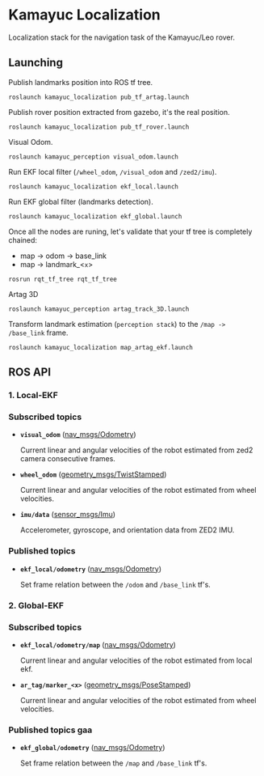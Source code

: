 # Kamayuc Localization

Localization stack for the navigation task of the Kamayuc/Leo rover.

## Launching

Publish landmarks position into ROS tf tree.
```
roslaunch kamayuc_localization pub_tf_artag.launch
```

Publish rover position extracted from gazebo, it's the real position.
```
roslaunch kamayuc_localization pub_tf_rover.launch
```

Visual Odom.
```
roslaunch kamayuc_perception visual_odom.launch
```

Run EKF local filter (`/wheel_odom`, `/visual_odom` and `/zed2/imu`).
```
roslaunch kamayuc_localization ekf_local.launch
```

Run EKF global filter (landmarks detection).
```
roslaunch kamayuc_localization ekf_global.launch
```

Once all the nodes are runing, let's validate that your tf tree is completely chained:
- map -> odom -> base_link  
- map -> landmark_<`x`>
```
rosrun rqt_tf_tree rqt_tf_tree
```

Artag 3D
```
roslaunch kamayuc_perception artag_track_3D.launch
```

Transform landmark estimation (`perception stack`) to the `/map -> /base_link` frame.
```
roslaunch kamayuc_localization map_artag_ekf.launch
```

## ROS API

### 1. Local-EKF

### Subscribed topics

* **`visual_odom`** ([nav_msgs/Odometry])
    
    Current linear and angular velocities of the robot estimated from zed2 camera consecutive frames.

* **`wheel_odom`** ([geometry_msgs/TwistStamped])
    
    Current linear and angular velocities of the robot estimated from wheel velocities.

* **`imu/data`** ([sensor_msgs/Imu])
    
    Accelerometer, gyroscope, and orientation data from ZED2 IMU.

### Published topics

* **`ekf_local/odometry`** ([nav_msgs/Odometry])

    Set frame relation between the `/odom` and `/base_link` tf's.

### 2. Global-EKF

### Subscribed topics

* **`ekf_local/odometry/map`** ([nav_msgs/Odometry])
    
    Current linear and angular velocities of the robot estimated from local ekf.

* **`ar_tag/marker_<x>`** ([geometry_msgs/PoseStamped])

    Current linear and angular velocities of the robot estimated from wheel velocities.

### Published topics  gaa

* **`ekf_global/odometry`** ([nav_msgs/Odometry])

    Set frame relation between the `/map` and `/base_link` tf's.


[nav_msgs/Odometry]: http://docs.ros.org/api/nav_msgs/html/msg/Odometry.html
[geometry_msgs/TwistStamped]: http://docs.ros.org/api/geometry_msgs/html/msg/TwistStamped.html
[sensor_msgs/Imu]: http://docs.ros.org/api/sensor_msgs/html/msg/Imu.html
[geometry_msgs/PoseStamped]: http://docs.ros.org/api/geometry_msgs/html/msg/PoseStamped.html
